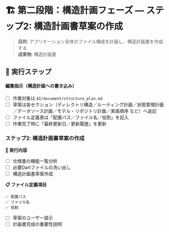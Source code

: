 # 🏗️ 第二段階：構造計画フェーズ — ステップ2: 構造計画書草案の作成

> **目的**: アプリケーション全体のファイル構成を計画し、構造計画書を作成する  
> **成果物**: 構造計画書

## 📝 実行ステップ

#### 編集指示（構造計画への書き込み）
- [ ] 作業対象は `AI/document/structure_plan.md`
- [ ] 草案は各セクション（ディレクトリ構造／ルーティング計画／状態管理計画／データソース計画／モデル・リポジトリ計画／実装順序 など）へ追記
- [ ] ファイル定義表は「配置パス／ファイル名／役割」を記入
- [ ] 作業完了時に「最終更新日／更新履歴」を更新

### ステップ2: 構造計画書草案の作成

**🎯 実行内容**
- [ ] 仕様書の機能一覧分析
- [ ] 必要Dartファイルの洗い出し
- [ ] 構造計画書草案作成

**📋 ファイル定義項目**
```
✅ 配置パス
✅ ファイル名
✅ 役割
```

- [ ] 草案のユーザー提示
- [ ] 計画書完成の重要性説明